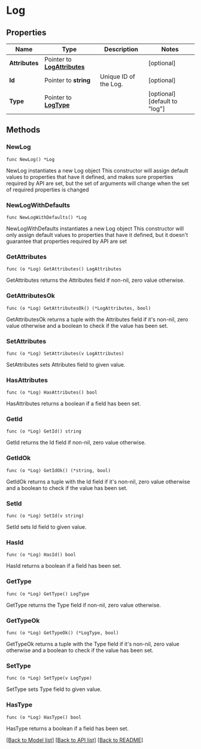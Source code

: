 # Log

## Properties

Name | Type | Description | Notes
------------ | ------------- | ------------- | -------------
**Attributes** | Pointer to [**LogAttributes**](Log_attributes.md) |  | [optional] 
**Id** | Pointer to **string** | Unique ID of the Log. | [optional] 
**Type** | Pointer to [**LogType**](LogType.md) |  | [optional] [default to "log"]

## Methods

### NewLog

`func NewLog() *Log`

NewLog instantiates a new Log object
This constructor will assign default values to properties that have it defined,
and makes sure properties required by API are set, but the set of arguments
will change when the set of required properties is changed

### NewLogWithDefaults

`func NewLogWithDefaults() *Log`

NewLogWithDefaults instantiates a new Log object
This constructor will only assign default values to properties that have it defined,
but it doesn't guarantee that properties required by API are set

### GetAttributes

`func (o *Log) GetAttributes() LogAttributes`

GetAttributes returns the Attributes field if non-nil, zero value otherwise.

### GetAttributesOk

`func (o *Log) GetAttributesOk() (*LogAttributes, bool)`

GetAttributesOk returns a tuple with the Attributes field if it's non-nil, zero value otherwise
and a boolean to check if the value has been set.

### SetAttributes

`func (o *Log) SetAttributes(v LogAttributes)`

SetAttributes sets Attributes field to given value.

### HasAttributes

`func (o *Log) HasAttributes() bool`

HasAttributes returns a boolean if a field has been set.

### GetId

`func (o *Log) GetId() string`

GetId returns the Id field if non-nil, zero value otherwise.

### GetIdOk

`func (o *Log) GetIdOk() (*string, bool)`

GetIdOk returns a tuple with the Id field if it's non-nil, zero value otherwise
and a boolean to check if the value has been set.

### SetId

`func (o *Log) SetId(v string)`

SetId sets Id field to given value.

### HasId

`func (o *Log) HasId() bool`

HasId returns a boolean if a field has been set.

### GetType

`func (o *Log) GetType() LogType`

GetType returns the Type field if non-nil, zero value otherwise.

### GetTypeOk

`func (o *Log) GetTypeOk() (*LogType, bool)`

GetTypeOk returns a tuple with the Type field if it's non-nil, zero value otherwise
and a boolean to check if the value has been set.

### SetType

`func (o *Log) SetType(v LogType)`

SetType sets Type field to given value.

### HasType

`func (o *Log) HasType() bool`

HasType returns a boolean if a field has been set.


[[Back to Model list]](../README.md#documentation-for-models) [[Back to API list]](../README.md#documentation-for-api-endpoints) [[Back to README]](../README.md)


